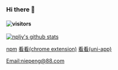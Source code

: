### Hi there 👋
#### ![visitors](https://visitor-badge.glitch.me/badge?page_id=npljy.npljy)
  [![npljy's github stats](https://github-readme-stats.vercel.app/api?username=npljy)](https://github.com/npljy)


[npm](https://www.npmjs.com/~niepeng?utm_source=xuehuayu.cn) 
[看看(chrome extension)](https://chrome.google.com/webstore/detail/%E7%9C%8B%E7%9C%8B/pegiockicjmdnkjbnppeeakeogdkegac?hl=zh-CN&authuser=0) 
[看看(uni-app)](https://laonongmin.online/) 

[Email:niepeng@88.com](mailto:niepeng@88.com) 


<!--
**npljy/npljy** is a ✨ _special_ ✨ repository because its `README.md` (this file) appears on your GitHub profile.

Here are some ideas to get you started:
[npm](https://www.npmjs.com/~niepeng?utm_source=xuehuayu.cn)
[看看(chrome extension)](https://chrome.google.com/webstore/detail/%E7%9C%8B%E7%9C%8B/pegiockicjmdnkjbnppeeakeogdkegac?hl=zh-CN&authuser=0)
[看看(uni-app)](https://laonongmin.online/)

[Email:niepeng@88.com](mailto:niepeng@88.com)
-->
